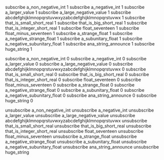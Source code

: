 subscribe a_non_negative_int 1
subscribe a_negative_int 1
subscribe a_larger_value 1
subscribe a_large_negative_value 1
subscribe abcdefghijklmnopqrstuvwxyzabcdefghijklmnopqrstuvwx 1
subscribe that_is_small_short_real 1
subscribe that_is_big_short_real 1
subscribe that_is_integer_short_real 1
subscribe float_seventeen 1
subscribe float_minus_seventeen 1
subscribe a_strange_float 1
subscribe a_negative_strange_float 1
subscribe a_subunitary_float 1
subscribe a_negative_subunitary_float 1
subscribe ana_string_announce 1
subscribe huge_string 1

subscribe a_non_negative_int 0
subscribe a_negative_int 0
subscribe a_larger_value 0
subscribe a_large_negative_value 0
subscribe abcdefghijklmnopqrstuvwxyzabcdefghijklmnopqrstuvwx 0
subscribe that_is_small_short_real 0
subscribe that_is_big_short_real 0
subscribe that_is_integer_short_real 0
subscribe float_seventeen 0
subscribe float_minus_seventeen 0
subscribe a_strange_float 0
subscribe a_negative_strange_float 0
subscribe a_subunitary_float 0
subscribe a_negative_subunitary_float 0
subscribe ana_string_announce 0
subscribe huge_string 0


unsubscribe a_non_negative_int 
unsubscribe a_negative_int 
unsubscribe a_larger_value 
unsubscribe a_large_negative_value 
unsubscribe abcdefghijklmnopqrstuvwxyzabcdefghijklmnopqrstuvwx 
unsubscribe that_is_small_short_real 
unsubscribe that_is_big_short_real 
unsubscribe that_is_integer_short_real 
unsubscribe float_seventeen 
unsubscribe float_minus_seventeen 
unsubscribe a_strange_float 
unsubscribe a_negative_strange_float 
unsubscribe a_subunitary_float 
unsubscribe a_negative_subunitary_float 
unsubscribe ana_string_announce 
unsubscribe huge_string 
